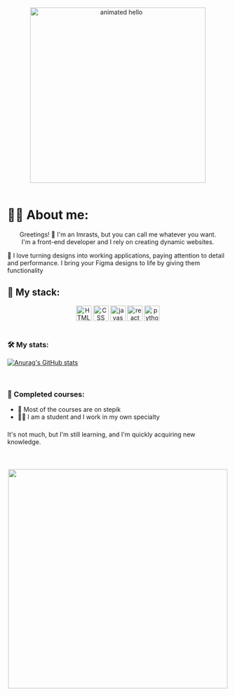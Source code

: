 ###
<div align=center>
<img src="https://github.com/Anmol-Baranwal/Cool-GIFs-For-GitHub/assets/74038190/9be4d344-6782-461a-b5a6-32a07bf7b34e" width="400" alt="animated hello">
</div>
<br>

<h1>👨‍💻 About me:</h1>
<p align=center text-align=center>Greetings! 👋 I'm an Imrasts, but you can call me whatever you want.<br>I'm a front-end developer and I rely on creating dynamic websites.</p>
<p align=left>🖤 I love turning designs into working applications, paying attention to detail and performance. I bring your Figma designs to life by giving them functionality</p>

###

<h2>🔌 My stack:</h2>
<div align=center>
<img src="https://img.shields.io/static/v1?message=HTML&logo=html5&label=&color=f16524&logoColor=white&labelColor=&style=for-the-badge" height="35" alt="HTML5" >
<img src="https://img.shields.io/static/v1?message=CSS&logo=css&label=&color=369cd6&logoColor=white&labelColor=&style=for-the-badge" height="35" alt="CSS" >
<img src="https://img.shields.io/static/v1?message=JavaScript&logo=javascript&label=&color=080808&logoColor=white&labelColor=&style=for-the-badge" height="35" alt="javascript" >
<img src="https://img.shields.io/static/v1?message=React&logo=react&label=&color=61dafb&logoColor=black&labelColor=&style=for-the-badge" height="35" alt="react" >
<img src="https://img.shields.io/static/v1?message=Python&logo=python&label=&color=ffdf5a&logoColor=black&labelColor=&style=for-the-badge" height="35" alt="python" >
</div>
<br>

###

<h3>🛠️ My stats:</h3>

[![Anurag's GitHub stats](https://github-readme-stats.vercel.app/api?username=1mrasts&theme=radical)](https://github.com/anuraghazra/github-readme-stats)

<br>

###

<h3>📖 Completed courses:</h4>
<ul type=disc>
  <li>📔 Most of the courses are on stepik</li>
  <li>👨‍🎓 I am a student and I work in my own specialty</li>
</ul>

###

<p>It's not much, but I'm still learning, and I'm quickly acquiring new knowledge. </p>
<br>

###

<div align=center>
<img src="https://github.com/Anmol-Baranwal/Cool-GIFs-For-GitHub/assets/74038190/0c7eb6ed-663b-4ce4-bfbd-18239a38ba1b" width="500">
</div>
